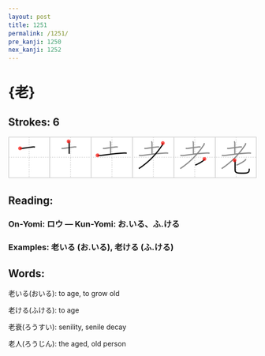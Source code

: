 ```yaml
---
layout: post
title: 1251
permalink: /1251/
pre_kanji: 1250
nex_kanji: 1252
---
```


# {老}

## Strokes: 6

<div class="stroke"><img src="../images/E88081.png" /></div>

## Reading:

### On-Yomi: ロウ &mdash; Kun-Yomi: お.いる、ふ.ける

### Examples: 老いる (お.いる), 老ける (ふ.ける)

## Words:

老いる(おいる): to age, to grow old

老ける(ふける): to age

老衰(ろうすい): senility, senile decay

老人(ろうじん): the aged, old person
